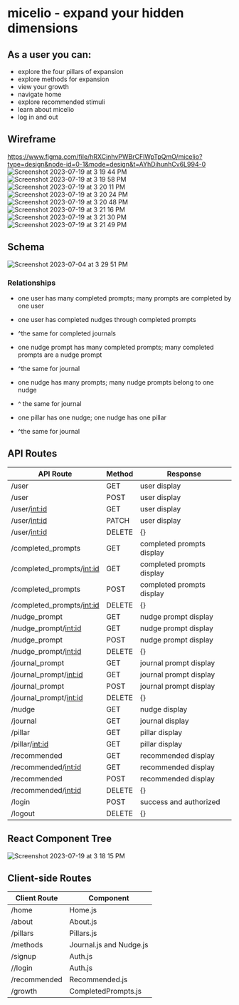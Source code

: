# micelio - expand your hidden dimensions 

## As a user you can:
- explore the four pillars of expansion
- explore methods for expansion
- view your growth
- navigate home
- explore recommended stimuli
- learn about micelio
- log in and out


## Wireframe
https://www.figma.com/file/hRXCinhvPWBrCFlWpTpQmO/micelio?type=design&node-id=0-1&mode=design&t=AYhDihunhCv6L994-0
![Screenshot 2023-07-19 at 3 19 44 PM](https://github.com/vcali02/micelio/assets/122405969/c81da462-1cb3-4969-9054-b56d2a8ed316)
![Screenshot 2023-07-19 at 3 19 58 PM](https://github.com/vcali02/micelio/assets/122405969/783c6ca3-f3f3-4419-926f-c5511510bba7)
![Screenshot 2023-07-19 at 3 20 11 PM](https://github.com/vcali02/micelio/assets/122405969/be7e08b5-a4e5-4fa0-bf17-8ef6cc665f09)
![Screenshot 2023-07-19 at 3 20 24 PM](https://github.com/vcali02/micelio/assets/122405969/0a81c596-9266-4d4b-8a51-c4bf45e94ff4)
![Screenshot 2023-07-19 at 3 20 48 PM](https://github.com/vcali02/micelio/assets/122405969/d77fb1af-5cac-43a1-8903-66edc1bd1ee1)
![Screenshot 2023-07-19 at 3 21 16 PM](https://github.com/vcali02/micelio/assets/122405969/83d848a5-0894-4dc5-a389-8f1483204130)
![Screenshot 2023-07-19 at 3 21 30 PM](https://github.com/vcali02/micelio/assets/122405969/efd39b75-d14d-4d86-a29a-c404dda48259)
![Screenshot 2023-07-19 at 3 21 49 PM](https://github.com/vcali02/micelio/assets/122405969/8553872a-9b28-4d59-bfbe-1b15ed3e5e7c)


## Schema
![Screenshot 2023-07-04 at 3 29 51 PM](https://github.com/vcali02/micelio/assets/122405969/cf779568-94f3-476f-9960-d3765034664d)

### Relationships
- one user has many completed prompts; many prompts are completed by one user
- one user has completed nudges through completed prompts
- ^the same for completed journals

- one nudge prompt has many completed prompts; many completed prompts are a nudge prompt
- ^the same for journal

- one nudge has many prompts; many nudge prompts belong to one nudge
- ^ the same for journal

- one pillar has one nudge; one nudge has one pillar
- ^the same for journal


## API Routes
| API Route                | Method | Response                                                                                                                                                          |
|--------------------------|--------|-------------------------------------------------------------------------------------------------------------------------------------------------------------------|
| /user             | GET    | user display                                                 |
| /user             | POST   |  user display                                                                           |
| /user/<int:id>    | GET    | user display                                                              |
| /user/<int:id>    | PATCH  | user display                                                      |
| /user/<int:id>    | DELETE |  {}                                                                                                                                                                |
| /completed_prompts      | GET    | completed prompts display |
| /completed_prompts/<int:id> | GET    | completed prompts display         |
| /completed_prompts       | POST   |  completed prompts display                                                                           |
| /completed_prompts/<int:id> | DELETE |  {}                                                                                                                                                                |
| /nudge_prompt            | GET    | nudge prompt display                                                     |
| /nudge_prompt/<int:id>   | GET    | nudge prompt display                                                                              |
| /nudge_prompt       | POST   | nudge prompt display                                                                              |
| /nudge_prompt/<int:id>   | DELETE | {}                                                                                                                                                                |
| /journal_prompt            | GET    | journal prompt display                                                             |
| /journal_prompt/<int:id>   | GET    | journal prompt display                                                                          |
| /journal_prompt       | POST   |  journal prompt display                                                                         |
| /journal_prompt/<int:id>   | DELETE |  {}                                                                                                                                                              |
| /nudge           | GET    |   nudge display                                                                           |
| /journal           | GET    | journal display                                                                          |
| /pillar           | GET    |   pillar display                                          |
| /pillar/<int:id> | GET    |  pillar display            |
| /recommended      | GET    |   recommended display  |
| /recommended/<int:id> | GET    |  recommended display          |
| /recommended       | POST   |  recommended display                                                                         |
| /recommended/<int:id> | DELETE |  {}                                                                                                                                                                |
|/login | POST | success and authorized|  |
|/logout | DELETE | {} |

## React Component Tree
![Screenshot 2023-07-19 at 3 18 15 PM](https://github.com/vcali02/micelio/assets/122405969/18b98f14-4585-404e-9161-4420b4000945)




## Client-side Routes
| Client Route   | Component     |
|----------------|---------------|
| /home              | Home.js        |
| /about        | About.js  |
| /pillars      | Pillars.js  |
| /methods | Journal.js and Nudge.js|
| /signup    | Auth.js  |
| //login    | Auth.js  |
| /recommended        | Recommended.js     |
| /growth         | CompletedPrompts.js  |


